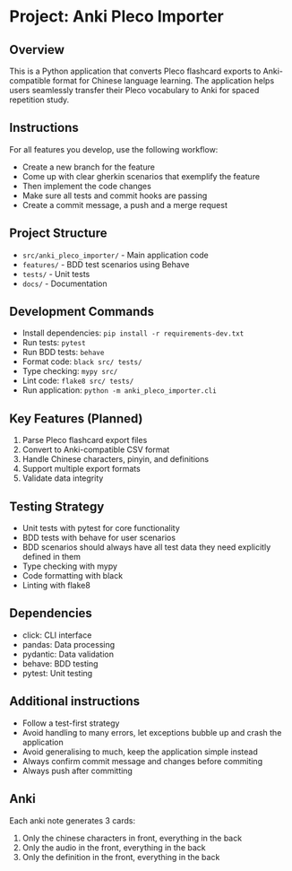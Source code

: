 # Project: Anki Pleco Importer

## Overview
This is a Python application that converts Pleco flashcard exports to Anki-compatible format for Chinese language learning. The application helps users seamlessly transfer their Pleco vocabulary to Anki for spaced repetition study.

## Instructions

For all features you develop, use the following workflow:
* Create a new branch for the feature
* Come up with clear gherkin scenarios that exemplify the feature
* Then implement the code changes
* Make sure all tests and commit hooks are passing
* Create a commit message, a push and a merge request

## Project Structure
- `src/anki_pleco_importer/` - Main application code
- `features/` - BDD test scenarios using Behave
- `tests/` - Unit tests
- `docs/` - Documentation

## Development Commands
- Install dependencies: `pip install -r requirements-dev.txt`
- Run tests: `pytest`
- Run BDD tests: `behave`
- Format code: `black src/ tests/`
- Type checking: `mypy src/`
- Lint code: `flake8 src/ tests/`
- Run application: `python -m anki_pleco_importer.cli`

## Key Features (Planned)
1. Parse Pleco flashcard export files
2. Convert to Anki-compatible CSV format
3. Handle Chinese characters, pinyin, and definitions
4. Support multiple export formats
5. Validate data integrity

## Testing Strategy
- Unit tests with pytest for core functionality
- BDD tests with behave for user scenarios
- BDD scenarios should always have all test data they need explicitly defined in them
- Type checking with mypy
- Code formatting with black
- Linting with flake8

## Dependencies
- click: CLI interface
- pandas: Data processing
- pydantic: Data validation
- behave: BDD testing
- pytest: Unit testing

## Additional instructions
- Follow a test-first strategy
- Avoid handling to many errors, let exceptions bubble up and crash the application
- Avoid generalising to much, keep the application simple instead
- Always confirm commit message and changes before commiting
- Always push after committing

## Anki
Each anki note generates 3 cards:
1. Only the chinese characters in front, everything in the back
2. Only the audio in the front, everything in the back
3. Only the definition in the front, everything in the back
